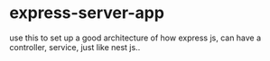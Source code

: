 # express-server-app
use this to set up a good architecture of how express js, can have a controller, service, just like nest js..
